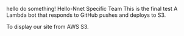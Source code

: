 hello do something!
Hello-Nnet Specific Team
This is the final test A Lambda bot that
responds to GitHub pushes and deploys to S3. 

To display our site from AWS S3.
